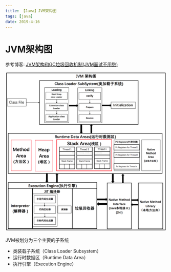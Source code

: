 ```yaml
---
title: 【Java】JVM架构图
tags: [java]
date: 2019-4-16
---
```


# JVM架构图

参考博客: [JVM架构和GC垃圾回收机制(JVM面试不用愁)](https://blog.csdn.net/aijiudu/article/details/72991993)

![](../img/jvm_architecture.png)

JVM被划分为三个主要的子系统

- 类装载子系统（Class Loader Subsystem）
- 运行时数据区（Runtime Data Area）
- 执行引擎（Execution Engine）